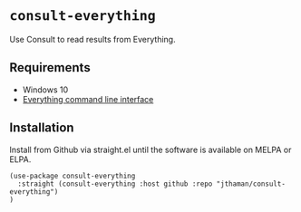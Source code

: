 # `consult-everything`

Use Consult to read results from Everything.

## Requirements

- Windows 10
- [Everything command line interface](https://www.voidtools.com/support/everything/command_line_interface/)

## Installation

Install from Github via straight.el until the software is available on MELPA or ELPA.

```
(use-package consult-everything
  :straight (consult-everything :host github :repo "jthaman/consult-everything")
)
```

